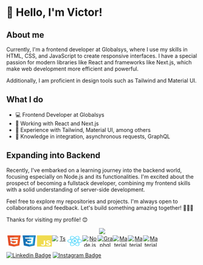 # 👋 Hello, I'm Victor!

## About me
Currently, I'm a frontend developer at Globalsys, where I use my skills in HTML, CSS, and JavaScript to create responsive interfaces. I have a special passion for modern libraries like React and frameworks like Next.js, which make web development more efficient and powerful.

Additionally, I am proficient in design tools such as Tailwind and Material UI.

## What I do
- 💻 Frontend Developer at Globalsys
- 🚀 Working with React and Next.js
- 🎨 Experience with Tailwind, Material UI, among others
- 🔗 Knowledge in integration, asynchronous requests, GraphQL

## Expanding into Backend
Recently, I've embarked on a learning journey into the backend world, focusing especially on Node.js and its functionalities. I'm excited about the prospect of becoming a fullstack developer, combining my frontend skills with a solid understanding of server-side development.

Feel free to explore my repositories and projects. I'm always open to collaborations and feedback. Let's build something amazing together! 👨‍💻✨

Thanks for visiting my profile! 😊

<div align="center" width="100%">
    <a href="https://github.com/victorcabral182">
    <!-- <img height="180em" src="https://github-readme-stats.vercel.app/api?username=victorcabral182&show_icons=true&theme=tokyonight&include_all_commits=true&count_private=true"/> -->
    <img height="180em" src="https://github-readme-stats.vercel.app/api/top-langs/?username=victorcabral182&layout=donut&langs_count=7&theme=tokyonight"/>
</div>

<div style="display: flex" align="center"><br>
    <img align="center" alt="HTML" height="30" width="40" src="https://raw.githubusercontent.com/devicons/devicon/master/icons/html5/html5-original.svg">
    <img align="center" alt="CSS" height="30" width="40" src="https://raw.githubusercontent.com/devicons/devicon/master/icons/css3/css3-original.svg">
    <img align="center" alt="Js" height="30" width="40" src="https://raw.githubusercontent.com/devicons/devicon/master/icons/javascript/javascript-plain.svg">
    <img align="center" alt="Ts" height="30" width="40" src="https://cdn.jsdelivr.net/gh/devicons/devicon/icons/typescript/typescript-original.svg" />
    <img align="center" alt="React" height="30" width="40" src="https://raw.githubusercontent.com/devicons/devicon/master/icons/react/react-original.svg">
    <img align="center" alt="Node.js" height="30" width="40" src="https://cdn.jsdelivr.net/gh/devicons/devicon/icons/nodejs/nodejs-original.svg" />
    <img align="center" alt="Graphql" height="30" width="40" src="https://cdn.jsdelivr.net/gh/devicons/devicon/icons/graphql/graphql-plain.svg" />
    <img align="center" alt="Material UI" height="30" width="40" src="https://cdn.jsdelivr.net/gh/devicons/devicon/icons/materialui/materialui-original.svg" />
    <img align="center" alt="Material UI" height="30" width="40" src="https://cdn.jsdelivr.net/gh/devicons/devicon/icons/tailwindcss/tailwindcss-plain.svg" />
    <img align="center" alt="Material UI" height="30" width="40" src="https://cdn.jsdelivr.net/gh/devicons/devicon/icons/mongodb/mongodb-plain-wordmark.svg" />
</div>
 
[![Linkedin Badge](https://img.shields.io/badge/-LinkedIn-blue?style=flat-square&logo=Linkedin&logoColor=white&link=https://www.linkedin.com/in/victor-pereira-cabral-62859926b/)](https://www.linkedin.com/in/victor-pereira-cabral-62859926b/)
[![Instagram Badge](https://img.shields.io/badge/-Instagram-C13584?style=flat-square&labelColor=C13584&logo=instagram&logoColor=white&link=https://www.instagram.com/victorcabral182/)](https://www.instagram.com/victorcabral182/)
